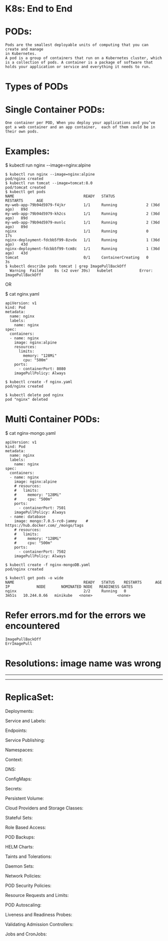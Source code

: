 # K8s: End to End 

# PODs: 
```
Pods are the smallest deployable units of computing that you can create and manage
in Kubernetes.
A pod is a group of containers that run on a Kubernetes cluster, which is a collection of pods. A container is a package of software that holds your application or service and everything it needs to run.
```

# Types of PODs

# Single Container PODs:

```
One container per POD, When you deploy your applications and you’ve got a web container and an app container,  each of them could be in their own pods.
```

# Examples:
$ kubectl run nginx --image=nginx:alpine
```
$ kubectl run nginx --image=nginx:alpine
pod/nginx created
$ kubectl run tomcat --image=tomcat:8.0
pod/tomcat created
$ kubectl get pods
NAME                               READY   STATUS              RESTARTS      AGE
my-web-app-79b94d5979-f4jkr        1/1     Running             2 (36d ago)   89d
my-web-app-79b94d5979-kh2cs        1/1     Running             2 (36d ago)   89d
my-web-app-79b94d5979-mvnlc        1/1     Running             2 (36d ago)   89d
nginx                              1/1     Running             0             17s
nginx-deployment-fdcbb5f99-8zvdx   1/1     Running             1 (36d ago)   43d
nginx-deployment-fdcbb5f99-tcm8c   1/1     Running             1 (36d ago)   43d
tomcat                             0/1     ContainerCreating   0             3s
$ kubectl describe pods tomcat | grep ImagePullBackOff
  Warning  Failed     8s (x2 over 39s)   kubelet            Error: ImagePullBackOff
```

OR

$ cat nginx.yaml
```
apiVersion: v1
kind: Pod
metadata:
  name: nginx
  labels:
    name: nginx
spec:
  containers:
  - name: nginx 
    image: nginx:alpine
    resources:
      limits:
        memory: "128Mi"
        cpu: "500m"
    ports:
      - containerPort: 8080
    imagePullPolicy: Always

$ kubectl create -f nginx.yaml 
pod/nginx created

$ kubectl delete pod nginx
pod "nginx" deleted
```

# Multi Container PODs:

$ cat nginx-mongo.yaml 
```
apiVersion: v1
kind: Pod
metadata:
  name: nginx
  labels:
    name: nginx 
spec:
  containers:
  - name: nginx
    image: nginx:alpine
    # resources:
    #   limits:
    #     memory: "128Mi"
    #     cpu: "500m"
    ports:
      - containerPort: 7501
    imagePullPolicy: Always
  - name: database
    image: mongo:7.0.5-rc0-jammy    # https://hub.docker.com/_/mongo/tags
    # resources:
    #   limits:
    #     memory: "128Mi"
    #     cpu: "500m"
    ports:
      - containerPort: 7502
    imagePullPolicy: Always
      
$ kubectl create -f nginx-mongoDB.yaml 
pod/nginx created

$ kubectl get pods -o wide
NAME                               READY   STATUS    RESTARTS      AGE     IP            NODE       NOMINATED NODE   READINESS GATES
nginx                              2/2     Running   0             3m51s   10.244.0.66   minikube   <none>           <none>
```

# Refer errors.md for the errors we encountered 
```
ImagePullBackOff
ErrImagePull
```

# Resolutions: image name was wrong

-------------------------------------------------------------------------------------------------------------------------
-------------------------------------------------------------------------------------------------------------------------

# ReplicaSet:



Deployments:

Service and Labels:

Endpoints:

Service Publishing:

Namespaces:

Context:

DNS:

ConfigMaps:

Secrets:

Persistent Volume:

Cloud Providers and Storage Classes:

Stateful Sets:

Role Based Access:

POD Backups:

HELM Charts:

Taints and Tolerations:

Daemon Sets:

Network Policies:

POD Security Policies:

Resource Requests and Limits:

POD Autoscaling:

Liveness and Readiness Probes:

Validating Admission Controllers:

Jobs and CronJobs:


